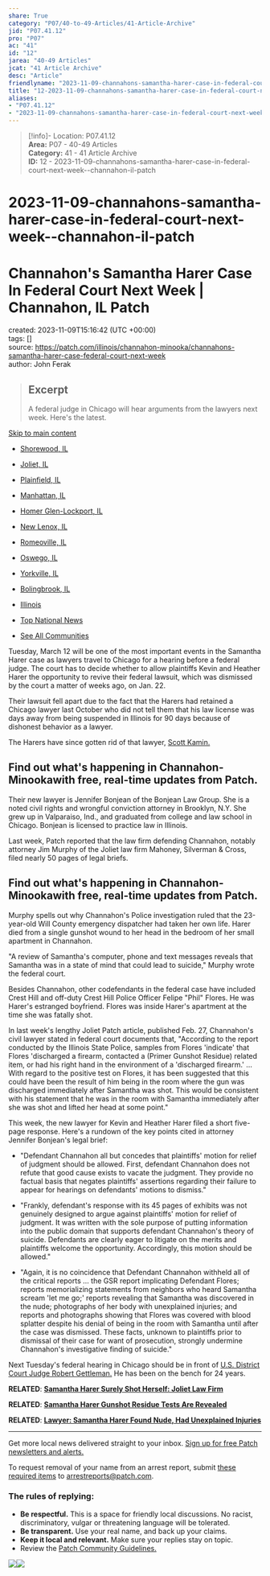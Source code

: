 ```yaml
---  
share: True  
category: "P07/40-to-49-Articles/41-Article-Archive"  
jid: "P07.41.12"  
pro: "P07"  
ac: "41"  
id: "12"  
jarea: "40-49 Articles"  
jcat: "41 Article Archive"  
desc: "Article"  
friendlyname: "2023-11-09-channahons-samantha-harer-case-in-federal-court-next-week--channahon-il-patch"  
title: "12-2023-11-09-channahons-samantha-harer-case-in-federal-court-next-week--channahon-il-patch"  
aliases:   
- "P07.41.12"  
- "2023-11-09-channahons-samantha-harer-case-in-federal-court-next-week--channahon-il-patch"  
---  
```

>[!info]- Location: P07.41.12  
>**Area:** P07 - 40-49 Articles  
>**Category:** 41 - 41 Article Archive  
>**ID:** 12 - 2023-11-09-channahons-samantha-harer-case-in-federal-court-next-week--channahon-il-patch  
  
# 2023-11-09-channahons-samantha-harer-case-in-federal-court-next-week--channahon-il-patch  
# Channahon's Samantha Harer Case In Federal Court Next Week | Channahon, IL Patch  
  
created: 2023-11-09T15:16:42 (UTC +00:00)  
tags: []  
source: https://patch.com/illinois/channahon-minooka/channahons-samantha-harer-case-federal-court-next-week  
author: John Ferak  
  
> ## Excerpt  
> A federal judge in Chicago will hear arguments from the lawyers next week. Here's the latest.  
  
  
[Skip to main content](https://patch.com/illinois/channahon-minooka/channahons-samantha-harer-case-federal-court-next-week#main)  
  
-   [Shorewood, IL](https://patch.com/illinois/shorewood-il)  
-   [Joliet, IL](https://patch.com/illinois/joliet)  
-   [Plainfield, IL](https://patch.com/illinois/plainfield)  
-   [Manhattan, IL](https://patch.com/illinois/manhattan)  
-   [Homer Glen-Lockport, IL](https://patch.com/illinois/homerglen-lockport)  
-   [New Lenox, IL](https://patch.com/illinois/newlenox)  
-   [Romeoville, IL](https://patch.com/illinois/romeoville)  
-   [Oswego, IL](https://patch.com/illinois/oswego)  
-   [Yorkville, IL](https://patch.com/illinois/yorkville)  
-   [Bolingbrook, IL](https://patch.com/illinois/bolingbrook)  
  
-   [Illinois](https://patch.com/illinois/across-il)  
  
-   [Top National News](https://patch.com/us/across-america)  
-   [See All Communities](https://patch.com/map)  
  
Tuesday, March 12 will be one of the most important events in the Samantha Harer case as lawyers travel to Chicago for a hearing before a federal judge. The court has to decide whether to allow plaintiffs Kevin and Heather Harer the opportunity to revive their federal lawsuit, which was dismissed by the court a matter of weeks ago, on Jan. 22.  
  
Their lawsuit fell apart due to the fact that the Harers had retained a Chicago lawyer last October who did not tell them that his law license was days away from being suspended in Illinois for 90 days because of dishonest behavior as a lawyer.  
  
The Harers have since gotten rid of that lawyer, [Scott Kamin.](http://www.chicagodefenseattorney.net/)  
  
## Find out what's happening in Channahon-Minookawith free, real-time updates from Patch.  
  
Their new lawyer is Jennifer Bonjean of the Bonjean Law Group. She is a noted civil rights and wrongful conviction attorney in Brooklyn, N.Y. She grew up in Valparaiso, Ind., and graduated from college and law school in Chicago. Bonjean is licensed to practice law in Illinois.  
  
Last week, Patch reported that the law firm defending Channahon, notably attorney Jim Murphy of the Joliet law firm Mahoney, Silverman & Cross, filed nearly 50 pages of legal briefs.  
  
## Find out what's happening in Channahon-Minookawith free, real-time updates from Patch.  
  
Murphy spells out why Channahon's Police investigation ruled that the 23-year-old Will County emergency dispatcher had taken her own life. Harer died from a single gunshot wound to her head in the bedroom of her small apartment in Channahon.  
  
"A review of Samantha's computer, phone and text messages reveals that Samantha was in a state of mind that could lead to suicide," Murphy wrote the federal court.  
  
Besides Channahon, other codefendants in the federal case have included Crest Hill and off-duty Crest Hill Police Officer Felipe "Phil" Flores. He was Harer's estranged boyfriend. Flores was inside Harer's apartment at the time she was fatally shot.  
  
In last week's lengthy Joliet Patch article, published Feb. 27, Channahon's civil lawyer stated in federal court documents that, "According to the report conducted by the Illinois State Police, samples from Flores 'indicate' that Flores 'discharged a firearm, contacted a (Primer Gunshot Residue) related item, or had his right hand in the environment of a 'discharged firearm.' … With regard to the positive test on Flores, it has been suggested that this could have been the result of him being in the room where the gun was discharged immediately after Samantha was shot. This would be consistent with his statement that he was in the room with Samantha immediately after she was shot and lifted her head at some point."  
  
This week, the new lawyer for Kevin and Heather Harer filed a short five-page response. Here's a rundown of the key points cited in attorney Jennifer Bonjean's legal brief:  
  
-   "Defendant Channahon all but concedes that plaintiffs' motion for relief of judgment should be allowed. First, defendant Channahon does not refute that good cause exists to vacate the judgment. They provide no factual basis that negates plaintiffs' assertions regarding their failure to appear for hearings on defendants' motions to dismiss."  
  
-   "Frankly, defendant's response with its 45 pages of exhibits was not genuinely designed to argue against plaintiffs' motion for relief of judgment. It was written with the sole purpose of putting information into the public domain that supports defendant Channahon's theory of suicide. Defendants are clearly eager to litigate on the merits and plaintiffs welcome the opportunity. Accordingly, this motion should be allowed."  
  
-   "Again, it is no coincidence that Defendant Channahon withheld all of the critical reports … the GSR report implicating Defendant Flores; reports memorializing statements from neighbors who heard Samantha scream 'let me go;' reports revealing that Samantha was discovered in the nude; photographs of her body with unexplained injuries; and reports and photographs showing that Flores was covered with blood splatter despite his denial of being in the room with Samantha until after the case was dismissed. These facts, unknown to plaintiffs prior to dismissal of their case for want of prosecution, strongly undermine Channahon's investigative finding of suicide."  
  
Next Tuesday's federal hearing in Chicago should be in front of [U.S. District Court Judge Robert Gettleman.](https://www.ilnd.uscourts.gov/_assets/_documents/_forms/_judges/GETTLEMAN/RWGBio.htm) He has been on the bench for 24 years.    
  
**RELATED**: **[Samantha Harer Surely Shot Herself: Joliet Law Firm](https://patch.com/illinois/joliet/samantha-harer-surely-shot-herself-joliet-law-firm-maintains)**  
  
**RELATED**: [**Samantha Harer Gunshot Residue Tests Are Revealed**](https://patch.com/illinois/joliet/samantha-harer-gunshot-residue-test-results)  
  
**RELATED**: [**Lawyer: Samantha Harer Found Nude, Had Unexplained Injuries**](https://patch.com/illinois/joliet/samantha-harer-found-nude-had-unexplained-injuries-lawyer)    
  
___  
  
Get more local news delivered straight to your inbox. [Sign up for free Patch newsletters and alerts.](https://patch.com/illinois/channahon-minooka/subscribe)  
  
To request removal of your name from an arrest report, submit [these required items](https://patch.com/us/across-america/how-remove-your-information-patch) to [arrestreports@patch.com](mailto:arrestreports@patch.com).  
  
### The rules of replying:  
  
-   **Be respectful.** This is a space for friendly local discussions. No racist, discriminatory, vulgar or threatening language will be tolerated.  
-   **Be transparent.** Use your real name, and back up your claims.  
-   **Keep it local and relevant.** Make sure your replies stay on topic.  
-   Review the [Patch Community Guidelines.](https://patch.com/info/community-guidelines)  
  
![](https://pixel.patch.com/blank.gif?json=eJztlN1u3CAQRt%2FF15kuPwOGvEpUWWMYx1a8eIXZbqOq716cRlv1aitlL3aj3iA4IGZ09MHTj2YqvO%2FK64Gbx4ZymcLMzUMzL4HKtKQKZyq8li7xaa0D5f617qcp1i0tjbfCqwoOVMLYvVEpvNhIXvZL4Y1sy8zP9b7fJ1QrdUXrcsxhq3vivi6Pea7zsZTD%2BrjbvV34JSz73TTPU1qmdRdGSonGJcG%2BguWF%2FpAVVtpTKiPBSJkzBFoZBo6caYZQCxVI%2FL3Aifllq7Vyfu9FeURpbPPz4eMyjFD%2FZZyTgc5%2FShmBZk6R6rEK%2F1YyMJVj5tjxN05l7fL0PJYu0zSf1VgRldYiADMioA09EBKBHZQwzmlklJe0qVvWZrVyWz%2FXyBBaK%2B46Q9obV5%2FCv8l4h11aIp81qNYbFO3FTNy0hmv%2BK9oq%2ByllfPBf4b5F6xCiCR7QiQheKwR2PoZWaePp4lOSt6zNSuet9lfW5qSKhlQE1KYH7EMA0ppAeiERvYs98l1rU662Y8SVtaEzbHGwgJ6qO%2BEs%2BEG2IIaoZXS%2BDdbdtbZz2r7%2BAsZ6sEk%3D)![](https://pixel.patch.com/blank.gif?json=eJzdkNFOwzAMRf8lzwttWsrofmVClecZEi2JK8dTQYh%2FJxmT%2BAGeeLOP7Xute%2Fw0QSkt%2BrGSORgQDRjJ7ExkBA2cKzxR5G25jxYhDIJ1I4dzHY5ump%2BG57GCFRT9cqOun%2FtGhBMrNdJaobeq%2BLMx7F27KXwVbM4bnWp7lVhrr7qWQ9fdBB%2BQUxdiDJlD6dBDzuA521QBX%2BCXFFsgQVYP1oOQWIRC9pXOJBAtViO1md7VbkSX5lVI7r8M86Ob3N587f4ijqkf5%2F8Rx8s36I%2B0jw%3D%3D)  

